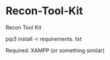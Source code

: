 # Recon-Tool-Kit
Recon Tool Kit

pip3 install -r requirements. txt

Required: 
XAMPP (or something similar)


